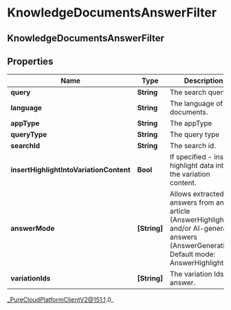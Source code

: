 # KnowledgeDocumentsAnswerFilter

## KnowledgeDocumentsAnswerFilter

## Properties

|Name | Type | Description | Notes|
|------------ | ------------- | ------------- | -------------|
| **query** | **String** | The search query. | [optional] |
| **language** | **String** | The language of the documents. | [optional] |
| **appType** | **String** | The appType | [optional] |
| **queryType** | **String** | The query type | [optional] |
| **searchId** | **String** | The search id. | [optional] |
| **insertHighlightIntoVariationContent** | **Bool** | If specified - insert highlight data into the variation content. | [optional] |
| **answerMode** | **[String]** | Allows extracted answers from an article (AnswerHighlight) and/or AI-generated answers (AnswerGeneration). Default mode: AnswerHighlight | [optional] |
| **variationIds** | **[String]** | The variation Ids to answer. | |



_PureCloudPlatformClientV2@151.1.0_
